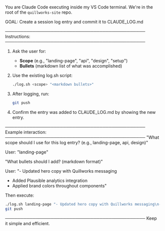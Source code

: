 You are Claude Code executing inside my VS Code terminal.
We're in the root of the `quillworks-site` repo.

GOAL: Create a session log entry and commit it to CLAUDE_LOG.md

──────────────────────────────────────────────
Instructions:
──────────────────────────────────────────────
1. Ask the user for:
   - **Scope** (e.g., "landing-page", "api", "design", "setup")
   - **Bullets** (markdown list of what was accomplished)

2. Use the existing log.sh script:
   ```bash
   ./log.sh <scope> "<markdown bullets>"
   ```

3. After logging, run:
   ```bash
   git push
   ```

4. Confirm the entry was added to CLAUDE_LOG.md by showing the new entry.

──────────────────────────────────────────────
Example interaction:
──────────────────────────────────────────────
"What scope should I use for this log entry? (e.g., landing-page, api, design)"

User: "landing-page"

"What bullets should I add? (markdown format)"

User: "- Updated hero copy with Quillworks messaging
- Added Plausible analytics integration  
- Applied brand colors throughout components"

Then execute:
```bash
./log.sh landing-page "- Updated hero copy with Quillworks messaging\n- Added Plausible analytics integration\n- Applied brand colors throughout components"
git push
```

──────────────────────────────────────────────
Keep it simple and efficient.
